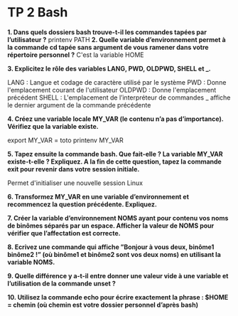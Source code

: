 # TP 2 Bash 

**1. Dans quels dossiers bash trouve-t-il les commandes tapées par l’utilisateur ?**
 printenv PATH 
 **2. Quelle variable d’environnement permet à la commande cd tapée sans argument de vous ramener dans votre répertoire personnel ?** 
 C'est la variable HOME 
 
 **3. Explicitez le rôle des variables LANG, PWD, OLDPWD, SHELL et _.** 
 
LANG : Langue et codage de caractère utilisé par le système 
PWD : Donne l'emplacement courant de l'utilisateur
OLDPWD : Donne l'emplacement précédent 
SHELL : L'emplacement de l’interpréteur de commandes _ affiche le dernier argument de la commande précédente 

**4. Créez une variable locale MY_VAR (le contenu n’a pas d’importance). Vérifiez que la variable existe.** 

export MY_VAR = toto printenv MY_VAR 

**5. Tapez ensuite la commande bash. Que fait-elle ? La variable MY_VAR existe-t-elle ? Expliquez. A la fin de cette question, tapez la commande exit pour revenir dans votre session initiale.**

Permet d'initialiser une nouvelle session Linux

**6. Transformez MY_VAR en une variable d’environnement et recommencez la question précédente. Expliquez.**

**7. Créer la variable d’environnement NOMS ayant pour contenu vos noms de binômes séparés par un espace. Afficher la valeur de NOMS pour vérifier que l’affectation est correcte.**

**8. Ecrivez une commande qui affiche ”Bonjour à vous deux, binôme1 binôme2 !” (où binôme1 et binôme2 sont vos deux noms) en utilisant la variable NOMS.**

**9. Quelle différence y a-t-il entre donner une valeur vide à une variable et l’utilisation de la commande unset ?**

**10. Utilisez la commande echo pour écrire exactement la phrase : $HOME = chemin (où chemin est votre dossier personnel d’après bash)**

